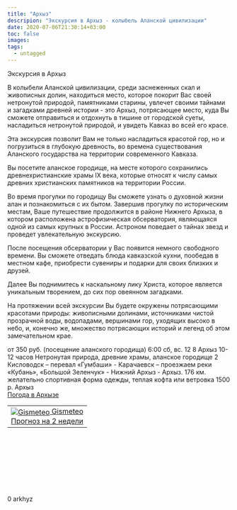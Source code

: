 ```yaml
---
title: "Архыз"
descripion: "Экскурсия в Архыз - колыбель Аланской цивилизации"
date: 2020-07-06T21:30:14+03:00
toc: false
images:
tags:
  - untagged
---
```


Экскурсия в Архыз <p>В колыбели Аланской цивилизации, среди заснеженных скал и живописных долин, находиться место, которое покорит Вас своей нетронутой природой, памятниками старины, увлечет своими тайнами и загадками древней истории - это Архыз, потрясающее место, куда Вы сможете отправиться и отдохнуть в тишине от городской суеты, насладиться нетронутой природой, и увидеть Кавказ во всей его красе. </p> <p>Эта экскурсия позволит Вам не только насладиться красотой гор, но и погрузиться в глубокую древность, во времена существования Аланского государства на территории современного Кавказа. </p> <p>Вы посетите аланское городище, на месте которого сохранились древнехристианские храмы IХ века, которые относят к числу самых древних христианских памятников на территории России. </p> <p>Во время прогулки по городищу Вы сможете узнать о духовной жизни алан и познакомиться с их бытом. Завершив прогулку по историческим местам, Ваше путешествие продолжится в районе Нижнего Архыза, в котором расположена астрофизическая обсерватория, являющаяся одной из самых крупных в России. Астроном поведает о тайнах звезд и проведет увлекательную экскурсию. </p> <p>После посещения обсерватории у Вас появится немного свободного времени. Вы сможете отведать блюда кавказской кухни, пообедав в местном кафе, приобрести сувениры и подарки для своих близких и друзей.</p> <p>Далее Вы поднимитесь к наскальному лику Христа, которое является уникальным творением, до сих пор овеянном загадками.</p> <p>На протяжении всей экскурсии Вы будете окружены потрясающими красотами природы: живописными долинами, источниками чистой прозрачной воды, водопадами, вершинами гор, уходящих высоко в небо, и, конечно же, множество потрясающих историй и легенд об этом замечательном крае.</p> от 350 руб. (посещение аланского городища) 6:00 сб, вс. 12 8 Архыз 10-12 часов Нетронутая природа, древние храмы, аланское городище 2 Кисловодск – перевал «Гумбаши» - Карачаевск – проезжаем реки «Кубань», «Большой Зеленчук» - Нижний Архыз - Архыз. 176 км. желательно спортивная форма одежды, теплая кофта или ветровка 1500 р. Архыз <link rel="stylesheet" type="text/css" href="http://www.gismeteo.ru/static/css/informer2/gs_informerClient.min.css"> <div id="gsInformerID-H0O33rrW040qo2" class="gsInformer" style="width:500px;height:235px"> <div class="gsIContent"> <div id="cityLink"> <a href="http://www.gismeteo.ru/city/daily/10920/" target="_blank">Погода в Архызе</a> </div> <div class="gsLinks"> <table> <tr> <td> <div class="leftCol"> <a href="http://www.gismeteo.ru" target="_blank"> <img alt="Gismeteo" title="Gismeteo" src="http://www.gismeteo.ru/static/images/informer2/logo-mini2.png" align="absmiddle" border="0" /> <span>Gismeteo</span> </a> </div> <div class="rightCol"> <a href="http://www.gismeteo.ru/city/weekly/10920/" target="_blank">Прогноз на 2 недели</a> </div> </td> </tr> </table> </div> </div> </div> <script src="http://www.gismeteo.ru/ajax/getInformer/?hash=H0O33rrW040qo2" type="text/javascript"></script> 0 arkhyz

